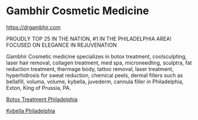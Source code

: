 # Gambhir Cosmetic Medicine

https://drgambhir.com

PROUDLY TOP 25 IN THE NATION, #1 IN THE PHILADELPHIA AREA! 
FOCUSED ON ELEGANCE IN REJUVENATION

Gambhir Cosmetic medicine specializes in botox treatment, coolsculpting, laser hair removal, collagen treatment, med spa, microneedling, sculptra, fat reduction treatment, thermage body, tattoo removal, laser treatment, hyperhidrosis for sweat reduction, chemical peels, dermal fillers such as bellafill, voluma, volume, kybella, juvederm, cannula filler in Philadelphia, Exton, King of Prussia, PA.


 [Botox Treatment Philadelphia](https://www.drgambhir.com/botox)


[Kybella Philadelphia ](https://www.drgambhir.com/kybella)


